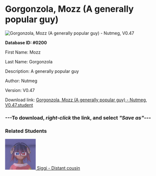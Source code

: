 # Gorgonzola, Mozz (A generally popular guy)

<img src="Files/Gorgonzola, Mozz (A generally popular guy).png" title="Gorgonzola, Mozz (A generally popular guy) - Nutmeg, V0.47">

**Database ID: #0200**

First Name: Mozz

Last Name: Gorgonzola

Description: A generally popular guy

Author: Nutmeg

Version: V0.47

Download link: <a href="https://raw.githubusercontent.com/Arbiter1223/Daigaku-Gurashi-Custom-Students/master/Files/Student Files/Gorgonzola%2C%20Mozz%20(A%20generally%20popular%20guy)%20-%20Nutmeg%2C%20V0.47.student">Gorgonzola, Mozz (A generally popular guy) - Nutmeg, V0.47.student</a>

### ---**To download, _right-click_ the link, and select _"Save as"_**---

### Related Students

<a href="Shima, Siggi (A distant bitchy cousin of Gorgonzola).md"><img src="Files/Thumbs/Shima, Siggi (A distant bitchy cousin of Gorgonzola).png" height="100" width="100" title="Shima, Siggi (A distant bitchy cousin of Gorgonzola) - Nutmeg, V0.47"></a><a href="Shima, Siggi (A distant bitchy cousin of Gorgonzola).md"> Siggi - Distant cousin</a>

